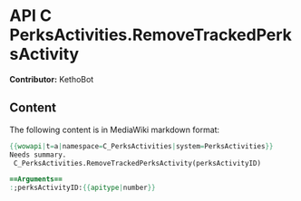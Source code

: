 # API C PerksActivities.RemoveTrackedPerksActivity

**Contributor:** KethoBot

## Content

The following content is in MediaWiki markdown format:

```mediawiki
{{wowapi|t=a|namespace=C_PerksActivities|system=PerksActivities}}
Needs summary.
 C_PerksActivities.RemoveTrackedPerksActivity(perksActivityID)

==Arguments==
:;perksActivityID:{{apitype|number}}
```